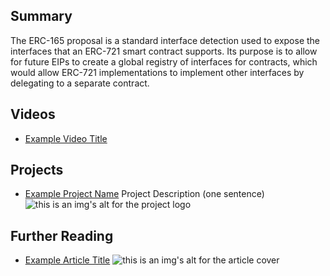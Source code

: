 ## Summary

The ERC-165 proposal is a standard interface detection used to expose the interfaces that an ERC-721 smart contract supports. Its purpose is to allow for future EIPs to create a global registry of interfaces for contracts, which would allow ERC-721 implementations to implement other interfaces by delegating to a separate contract.

## Videos

- [Example Video Title](https://www.youtube.com/watch?v=TDGq4aeevgY)

## Projects

- [Example Project Name](https://xxxx.xxx/xxxxx) Project Description (one sentence) ![this is an img's alt for the project logo](https://xxxx.xxx/project-logo.xxx)

## Further Reading

- [Example Article Title](https://xxxx.xxx/xxxxx) ![this is an img's alt for the article cover](https://xxxx.xxx/article-cover.xxx)
